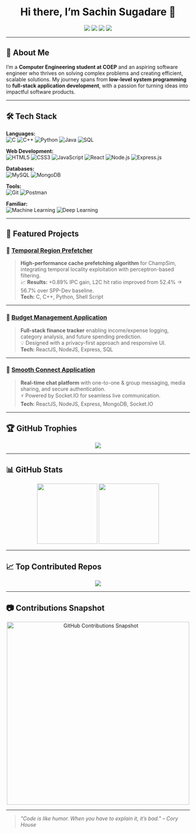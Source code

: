 <h1 align="center">Hi there, I’m Sachin Sugadare 👋</h1>

<p align="center">
  <a href="https://www.linkedin.com/in/sachin-sugadare/"><img src="https://img.shields.io/badge/-LinkedIn-0077B5?logo=linkedin&logoColor=white"></a>
  <a href="mailto:sachinsugadare7703@gmail.com"><img src="https://img.shields.io/badge/-Gmail-D14836?logo=gmail&logoColor=white"></a>
  <a href="https://leetcode.com/u/Sachin6763/"><img src="https://img.shields.io/badge/-LeetCode-FFA116?logo=leetcode&logoColor=white"></a>
  <a href="https://www.geeksforgeeks.org/user/sachinsugadare7703/"><img src="https://img.shields.io/badge/-GeeksforGeeks-2F8D46?logo=geeksforgeeks&logoColor=white"></a>
</p>

---

## 🚀 About Me
I’m a **Computer Engineering student at COEP** and an aspiring software engineer who thrives on solving complex problems and creating efficient, scalable solutions. My journey spans from **low-level system programming** to **full-stack application development**, with a passion for turning ideas into impactful software products.

---

## 🛠 Tech Stack

**Languages:**  
![C](https://img.shields.io/badge/-C-00599C?logo=c&logoColor=white) ![C++](https://img.shields.io/badge/-C++-00599C?logo=cplusplus&logoColor=white) ![Python](https://img.shields.io/badge/-Python-3776AB?logo=python&logoColor=white) ![Java](https://img.shields.io/badge/-Java-007396?logo=java&logoColor=white) ![SQL](https://img.shields.io/badge/-SQL-003B57?logo=mysql&logoColor=white)

**Web Development:**  
![HTML5](https://img.shields.io/badge/-HTML5-E34F26?logo=html5&logoColor=white) ![CSS3](https://img.shields.io/badge/-CSS3-1572B6?logo=css3&logoColor=white) ![JavaScript](https://img.shields.io/badge/-JavaScript-F7DF1E?logo=javascript&logoColor=black) ![React](https://img.shields.io/badge/-React-61DAFB?logo=react&logoColor=black) ![Node.js](https://img.shields.io/badge/-Node.js-339933?logo=node.js&logoColor=white) ![Express.js](https://img.shields.io/badge/-Express.js-000000?logo=express&logoColor=white)

**Databases:**  
![MySQL](https://img.shields.io/badge/-MySQL-4479A1?logo=mysql&logoColor=white) ![MongoDB](https://img.shields.io/badge/-MongoDB-47A248?logo=mongodb&logoColor=white)

**Tools:**  
![Git](https://img.shields.io/badge/-Git-F05032?logo=git&logoColor=white) ![Postman](https://img.shields.io/badge/-Postman-FF6C37?logo=postman&logoColor=white)

**Familiar:**  
![Machine Learning](https://img.shields.io/badge/-Machine%20Learning-102230?logo=tensorflow&logoColor=white) ![Deep Learning](https://img.shields.io/badge/-Deep%20Learning-102230?logo=pytorch&logoColor=white)

---

## 📌 Featured Projects

### 🔹 [Temporal Region Prefetcher](https://github.com/Sachin6763/Temporal_Region_Prefetcher)
> **High-performance cache prefetching algorithm** for ChampSim, integrating temporal locality exploitation with perceptron-based filtering.  
> 📈 **Results:** +0.89% IPC gain, L2C hit ratio improved from 52.4% → 56.7% over SPP-Dev baseline.  
> **Tech:** C, C++, Python, Shell Script

---

### 🔹 [Budget Management Application](https://github.com/Sachin6763/Budget-Management-Application)
> **Full-stack finance tracker** enabling income/expense logging, category analysis, and future spending prediction.  
> 💡 Designed with a privacy-first approach and responsive UI.  
> **Tech:** ReactJS, NodeJS, Express, SQL

---

### 🔹 [Smooth Connect Application](https://github.com/Sachin6763/Social_Media_Handle-Smooth_Connect)
> **Real-time chat platform** with one-to-one & group messaging, media sharing, and secure authentication.  
> ⚡ Powered by Socket.IO for seamless live communication.  
> **Tech:** ReactJS, NodeJS, Express, MongoDB, Socket.IO

---

## 🏆 GitHub Trophies
<p align="center">
  <img src="https://github-profile-trophy.vercel.app/?username=Sachin6763&theme=radical&no-frame=true&margin-w=15&margin-h=15">
</p>

---

## 📊 GitHub Stats

<p align="center">
  <img src="https://github-readme-stats.vercel.app/api?username=Sachin6763&show_icons=true&theme=radical" height="165">
  <img src="https://github-readme-stats.vercel.app/api/top-langs/?username=Sachin6763&layout=compact&theme=radical" height="165">
</p>

---

## 📈 Top Contributed Repos
<p align="center">
  <img src="https://github-contributor-stats.vercel.app/api?username=Sachin6763&limit=5&theme=radical&combine_all_yearly_contributions=true">
</p>

---

## 📷 Contributions Snapshot
<p align="center">
  <img src="https://raw.githubusercontent.com/Sachin6763/Sachin6763/main/91ec5636-8e76-47f1-90e8-8faa3c4ea4f4.png" alt="GitHub Contributions Snapshot" width="500">
</p>

---

> *"Code is like humor. When you have to explain it, it’s bad." – Cory House*

